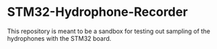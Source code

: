 # STM32-Hydrophone-Recorder
This repository is meant to be a sandbox for testing out sampling of the hydrophones with the STM32 board.
